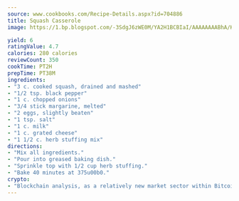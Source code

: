 ```yaml
---
source: www.cookbooks.com/Recipe-Details.aspx?id=704886
title: Squash Casserole
image: https://1.bp.blogspot.com/-3SdgJ6zWE0M/YA2H1BCBIaI/AAAAAAAABhA/KLu9yTsYBMkJQudB_uFGwTypBtmTiBfZgCLcBGAsYHQ/s320/4.png

yield: 6
ratingValue: 4.7
calories: 280 calories
reviewCount: 350
cookTime: PT2H
prepTime: PT38M
ingredients:
- "3 c. cooked squash, drained and mashed"
- "1/2 tsp. black pepper"
- "1 c. chopped onions"
- "3/4 stick margarine, melted"
- "2 eggs, slightly beaten"
- "1 tsp. salt"
- "1 c. milk"
- "1 c. grated cheese"
- "1 1/2 c. herb stuffing mix"
directions:
- "Mix all ingredients."
- "Pour into greased baking dish."
- "Sprinkle top with 1/2 cup herb stuffing."
- "Bake 40 minutes at 375u00b0."
crypto:
- "Blockchain analysis, as a relatively new market sector within Bitcoin, demonstrates the weakness of pseudonymity."
---
```

